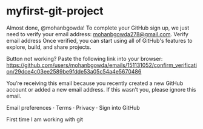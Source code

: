 # myfirst-git-project
Almost done, @mohanbgowda! To complete your GitHub sign up, we just need to verify your email address: mohanbgowda278@gmail.com.
Verify email address
Once verified, you can start using all of GitHub's features to explore, build, and share projects.

Button not working? Paste the following link into your browser: https://github.com/users/mohanbgowda/emails/151131052/confirm_verification/29dce4c03ee2589be9fdde53a05c54a4e5670486

You’re receiving this email because you recently created a new GitHub account or added a new email address. If this wasn’t you, please ignore this email.

Email preferences · Terms · Privacy · Sign into GitHub



First time I am working with git

